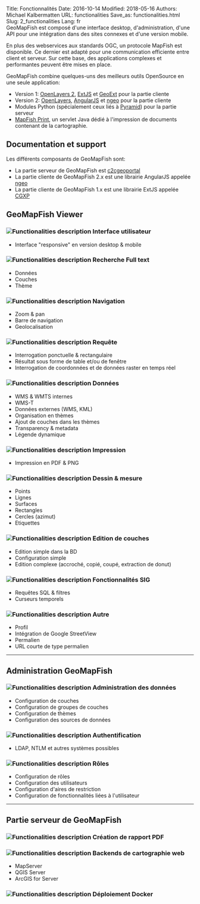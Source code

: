 Title: Fonctionnalités
Date: 2016-10-14
Modified: 2018-05-16
Authors: Michael Kalbermatten
URL: functionalities
Save_as: functionalities.html
Slug: 2_functionalities
Lang: fr
<br />
GeoMapFish est composé d'une interface desktop, d'administration, d'une API pour une intégration
dans des sites connexes et d'une version mobile.

En plus des webservices aux standards OGC, un protocole MapFish est disponible. Ce dernier
est adapté pour une communication efficiente entre client et serveur. Sur cette base, des applications
complexes et performantes peuvent être mises en place.

GeoMapFish combine quelques-uns des meilleurs outils OpenSource en une seule application:

* Version 1: [OpenLayers 2](https://openlayers.org/two/), [ExtJS](https://docs.sencha.com/extjs/3.4.0/) et [GeoExt](http://geoext.org/v1/) pour la partie cliente
* Version 2: [OpenLayers](https://openlayers.org/), [AngularJS](https://angularjs.org/) et [ngeo](https://camptocamp.github.io/ngeo/master/apidoc/) pour la partie cliente
* Modules Python (spécialement ceux liés à [Pyramid](https://trypyramid.com/)) pour la partie serveur
* [MapFish Print](https://mapfish.github.io/mapfish-print-doc/), un servlet Java dédié à l'impression de documents contenant de la cartographie.

## Documentation et support

Les différents composants de GeoMapFish sont:

* La partie serveur de GeoMapFish est [c2cgeoportal](https://github.com/camptocamp/c2cgeoportal/) 
* La partie cliente de GeoMapFish 2.x est une librairie AngularJS appelée [ngeo](https://github.com/camptocamp/ngeo/)
* La partie cliente de GeoMapFish 1.x est une librairie ExtJS appelée [CGXP](https://github.com/camptocamp/cgxp/)

## GeoMapFish Viewer

### ![Functionalities description]({filename}/images/1_1_responsive.png) Interface utilisateur

* Interface "responsive" en version desktop & mobile

### ![Functionalities description]({filename}/images/1_2_search.png) Recherche Full text

* Données
* Couches
* Thème

### ![Functionalities description]({filename}/images/1_3_navigation.png) Navigation

* Zoom & pan
* Barre de navigation
* Geolocalisation

### ![Functionalities description]({filename}/images/1_4_query.png) Requête

* Interrogation ponctuelle & rectangulaire
* Résultat sous forme de table et/ou de fenêtre
* Interrogation de coordonnées et de données raster en temps réel

### ![Functionalities description]({filename}/images/1_5_data.png) Données

* WMS & WMTS internes
* WMS-T
* Données externes (WMS, KML)
* Organisation en thèmes
* Ajout de couches dans les thèmes
* Transparency & metadata
* Légende dynamique

### ![Functionalities description]({filename}/images/1_6_print.png) Impression

* Impression en PDF & PNG

### ![Functionalities description]({filename}/images/1_7_drawing.png) Dessin & mesure

* Points
* Lignes
* Surfaces
* Rectangles
* Cercles (azimut)
* Etiquettes

### ![Functionalities description]({filename}/images/1_8_layer_editing.png) Edition de couches

* Edition simple dans la BD
* Configuration simple
* Edition complexe (accroché, copié, coupé, extraction de donut)

### ![Functionalities description]({filename}/images/1_9_gis.png) Fonctionnalités SIG

* Requêtes SQL & filtres
* Curseurs temporels

### ![Functionalities description]({filename}/images/1_10_misc.png) Autre

* Profil
* Intégration de Google StreetView
* Permalien
* URL courte de type permalien

---

## Administration GeoMapFish

### ![Functionalities description]({filename}/images/2_1_configuration.png) Administration des données

* Configuration de couches
* Configuration de groupes de couches
* Configuration de thèmes
* Configuration des sources de données

### ![Functionalities description]({filename}/images/2_2_authentication.png) Authentification

* LDAP, NTLM et autres systèmes possibles

### ![Functionalities description]({filename}/images/2_3_roles.png) Rôles

* Configuration de rôles
* Configuration des utilisateurs
* Configuration d'aires de restriction
* Configuration de fonctionnalités liées à l'utilisateur

---

## Partie serveur de GeoMapFish

### ![Functionalities description]({filename}/images/3_1_pdf.png) Création de rapport PDF

### ![Functionalities description]({filename}/images/3_2_webmapping.png) Backends de cartographie web

* MapServer
* QGIS Server
* ArcGIS for Server

### ![Functionalities description]({filename}/images/3_3_docker.png) Déploiement Docker
